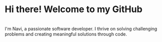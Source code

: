 <h1>
   Hi there! Welcome to my GitHub
</h1>

<br>
<p1>
  I'm Navi, a passionate software developer. I thrive on solving challenging problems and creating meaningful solutions through code.
</p1>
<!--
**King-Navi/King-Navi** is a ✨ _special_ ✨ repository because its `README.md` (this file) appears on your GitHub profile.

Here are some ideas to get you started:

- 🔭I’m currently a student in Software Engineering.
-->
